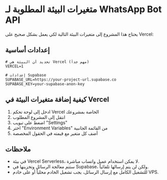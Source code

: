 # متغيرات البيئة المطلوبة لـ WhatsApp Bot API

يحتاج هذا المشروع إلى متغيرات البيئة التالية لكي يعمل بشكل صحيح على Vercel:

## إعدادات أساسية

```
# تحديد أن البيئة هي Vercel (مهم جداً)
VERCEL=1

# إعدادات Supabase
SUPABASE_URL=https://your-project-url.supabase.co
SUPABASE_KEY=your-supabase-anon-key
```

## كيفية إضافة متغيرات البيئة في Vercel

1. ادخل إلى لوحة تحكم Vercel الخاصة بمشروعك
2. انتقل إلى المشروع المطلوب
3. اضغط على تبويب "Settings"
4. اختر "Environment Variables" من القائمة الجانبية
5. أضف كل متغير مع قيمته في الحقول المخصصة

## ملاحظات

- في بيئة Vercel Serverless، لا يمكن استخدام عميل واتساب مباشرة.
- ستتم معالجة الرسائل وتخزينها في Supabase، ولكن لن يتم إرسالها تلقائياً.
- للتشغيل الكامل مع إرسال الرسائل، يجب تشغيل الخادم محلياً أو على خادم VPS. 